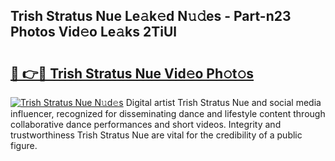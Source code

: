 ## Trish Stratus Nue Le𝚊k𝚎d N𝚞𝚍es - Part-n23 Photos Vid𝚎o Le𝚊ks 2TiUl

# <h2><a href="http://fb5uaa.evod.top/?m=Trish+Stratus+Nue">🔗 👉🔴 Trish Stratus Nue Vid𝚎o Ph𝚘t𝚘s</a></h2>

[![Trish Stratus Nue N𝚞d𝚎s](https://i.imgur.com/8V9OHl7.gif)](http://fb5uaa.evod.top/?m=Trish+Stratus+Nue)
Digital artist Trish Stratus Nue and social media influencer, recognized for disseminating dance and lifestyle content through collaborative dance performances and short videos. Integrity and trustworthiness Trish Stratus Nue are vital for the credibility of a public figure. 
